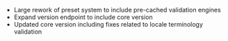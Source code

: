 * Large rework of preset system to include pre-cached validation engines
* Expand version endpoint to include core version
* Updated core version including fixes related to locale terminology validation
